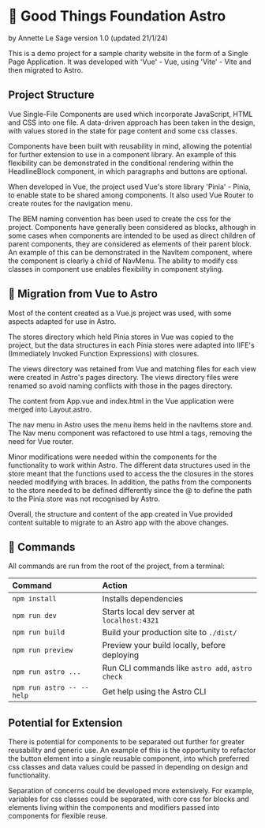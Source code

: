 # 🧞 Good Things Foundation Astro

by Annette Le Sage version 1.0 (updated 21/1/24)

This is a demo project for a sample charity website in the form of a Single Page Application. It was developed with 'Vue' - Vue, using 'Vite' - Vite and then migrated to Astro.

## Project Structure

Vue Single-File Components are used which incorporate JavaScript, HTML and CSS into one file. A data-driven approach has been taken in the design, with values stored in the state for page content and some css classes.

Components have been built with reusability in mind, allowing the potential for further extension to use in a component library. An example of this flexibility can be demonstrated in the conditional rendering within the HeadlineBlock component, in which paragraphs and buttons are optional.

When developed in Vue, the project used Vue's store library 'Pinia' - Pinia, to enable state to be shared among components. It also used Vue Router to create routes for the navigation menu.

The BEM naming convention has been used to create the css for the project. Components have generally been considered as blocks, although in some cases when components are intended to be used as direct children of parent components, they are considered as elements of their parent block. An example of this can be demonstrated in the NavItem component, where the component is clearly a child of NavMenu. The ability to modify css classes in component use enables flexibility in component styling.

## 🚀 Migration from Vue to Astro

Most of the content created as a Vue.js project was used, with some aspects adapted for use in Astro.

The stores directory which held Pinia stores in Vue was copied to the project, but the data structures in each Pinia stores were adapted into IIFE's (Immediately Invoked Function Expressions) with closures.

The views directory was retained from Vue and matching files for each view were created in Astro's pages directory. The views directory files were renamed so avoid naming conflicts with those in the pages directory.

The content from App.vue and index.html in the Vue application were merged into Layout.astro.

The nav menu in Astro uses the menu items held in the navItems store and. The  Nav menu component was refactored to use html a tags, removing the need for Vue router.

Minor modifications were needed within the components for the functionality to work within Astro. The different data structures used in the store meant that the functions used to access the the closures in the stores needed modifying with braces. In addition, the paths from the components to the store needed to be defined differently since the @ to define the path to the Pinia store was not recognised by Astro.

Overall, the structure and content of the app created in Vue provided content suitable to migrate to an Astro app with the above changes.

## 🧞 Commands

All commands are run from the root of the project, from a terminal:

| Command                   | Action                                           |
| :------------------------ | :----------------------------------------------- |
| `npm install`             | Installs dependencies                            |
| `npm run dev`             | Starts local dev server at `localhost:4321`      |
| `npm run build`           | Build your production site to `./dist/`          |
| `npm run preview`         | Preview your build locally, before deploying     |
| `npm run astro ...`       | Run CLI commands like `astro add`, `astro check` |
| `npm run astro -- --help` | Get help using the Astro CLI                     |

## Potential for Extension

There is potential for components to be separated out further for greater reusability and generic use. An example of this is the opportunity to refactor the button element into a single reusable component, into which preferred css classes and data values could be passed in depending on design and functionality.

Separation of concerns could be developed more extensively. For example, variables for css classes could be separated, with core css for blocks and elements living within the components and modifiers passed into components for flexible reuse.

